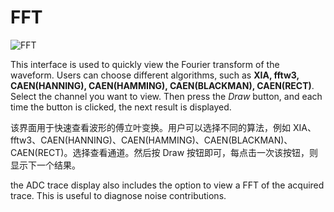 <!-- OFFLINE_FFT.md --- 
;; 
;; Description: 
;; Author: Hongyi Wu(吴鸿毅)
;; Email: wuhongyi@qq.com 
;; Created: 日 10月  7 09:00:43 2018 (+0800)
;; Last-Updated: 六 10月 20 19:32:46 2018 (+0800)
;;           By: Hongyi Wu(吴鸿毅)
;;     Update #: 2
;; URL: http://wuhongyi.cn -->

# FFT

![FFT](/img/FFT.png)

This interface is used to quickly view the Fourier transform of the waveform. Users can choose different algorithms, such as **XIA, fftw3, CAEN(HANNING), CAEN(HAMMING), CAEN(BLACKMAN), CAEN(RECT)**. Select the channel you want to view. Then press the *Draw* button, and each time the button is clicked, the next result is displayed.

该界面用于快速查看波形的傅立叶变换。用户可以选择不同的算法，例如 XIA、fftw3、CAEN(HANNING)、CAEN(HAMMING)、CAEN(BLACKMAN)、CAEN(RECT)。选择查看通道。然后按 Draw 按钮即可，每点击一次该按钮，则显示下一个结果。

the ADC trace display also includes the option to view a FFT of the acquired trace. This is useful to diagnose noise contributions.

<!-- OFFLINE_FFT.md ends here -->
